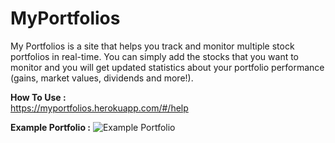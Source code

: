 # MyPortfolios
My Portfolios is a site that helps you track and monitor multiple stock portfolios in real-time.
You can simply add the stocks that you want to monitor and you will get updated statistics about your portfolio performance (gains, market values, dividends and more!).

**How To Use :**<br>
https://myportfolios.herokuapp.com/#/help

**Example Portfolio :**
![Example Portfolio](http://i.imgur.com/jyFJcca.png)
